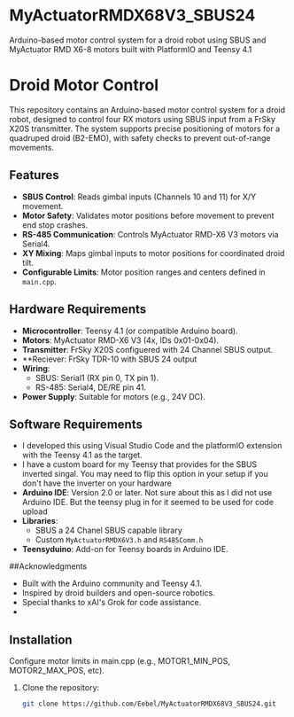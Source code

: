 # MyActuatorRMDX68V3_SBUS24
Arduino-based motor control system for a droid robot using SBUS and MyActuator RMD X6-8 motors built with PlatformIO and Teensy 4.1

# Droid Motor Control

This repository contains an Arduino-based motor control system for a droid robot, designed to control four RX motors using SBUS input from a FrSky X20S transmitter. The system supports precise positioning of motors for a quadruped droid (B2-EMO), with safety checks to prevent out-of-range movements.

## Features
- **SBUS Control**: Reads gimbal inputs (Channels 10 and 11) for X/Y movement.
- **Motor Safety**: Validates motor positions before movement to prevent end stop crashes.
- **RS-485 Communication**: Controls MyActuator RMD-X6 V3 motors via Serial4.
- **XY Mixing**: Maps gimbal inputs to motor positions for coordinated droid tilt.
- **Configurable Limits**: Motor position ranges and centers defined in `main.cpp`.

## Hardware Requirements
- **Microcontroller**: Teensy 4.1 (or compatible Arduino board).
- **Motors**: MyActuator RMD-X6 V3 (4x, IDs 0x01-0x04).
- **Transmitter**: FrSky X20S configuered with 24 Channel SBUS output.
- **Reciever: FrSky TDR-10 with SBUS 24 output
- **Wiring**:
  - SBUS: Serial1 (RX pin 0, TX pin 1).
  - RS-485: Serial4, DE/RE pin 41.
- **Power Supply**: Suitable for motors (e.g., 24V DC).

## Software Requirements
- I developed this using Visual Studio Code and the platformIO extension with the Teensy 4.1 as the target.
- I have a custom board for my Teensy that provides for the SBUS inverted singal.  You may need to flip this option in your setup if you don't have the inverter on your hardware
- **Arduino IDE**: Version 2.0 or later.  Not sure about this as I did not use Arduino IDE.  But the teensy plug in for it seemed to be used for code upload
- **Libraries**:
  - SBUS a 24 Chanel SBUS capable library
  - Custom `MyActuatorRMDX6V3.h` and `RS485Comm.h` 
- **Teensyduino**: Add-on for Teensy boards in Arduino IDE.

##Acknowledgments
  - Built with the Arduino community and Teensy 4.1.
  - Inspired by droid builders and open-source robotics.
  - Special thanks to xAI's Grok for code assistance.
  - 
## Installation
Configure motor limits in main.cpp (e.g., MOTOR1_MIN_POS, MOTOR2_MAX_POS, etc).
1. Clone the repository:
   ```bash
   git clone https://github.com/Eebel/MyActuatorRMDX68V3_SBUS24.git

   
